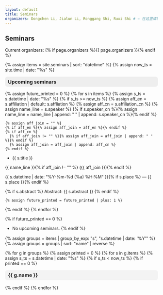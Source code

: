```yaml
---
layout: default
title: Seminars
organizers: Dongchen Li, Jialun Li, Ronggang Shi, Ruxi Shi # ← 在这里填写当前组织者；可随时修改
---
```


## Seminars

Current organizers: {% if page.organizers %}{{ page.organizers }}{% endif %}

{% assign items = site.seminars | sort: "datetime" %}
{% assign now_ts = site.time | date: "%s" %}

<!-- Upcoming：默认展开 -->
<details class="seminar-section" id="upcoming" open markdown="1">
  <summary>
    <h3 style="display:inline; margin:0;">Upcoming seminars</h3>
  </summary>

{% assign future_printed = 0 %}
{% for s in items %}
  {% assign s_ts = s.datetime | date: "%s" %}
  {% if s_ts >= now_ts %}
    {% assign aff_en = s.affiliation | default: s.affliation %}
    {% assign aff_cn = s.affiliation_cn %}
    {% assign name_line = s.speaker %}
    {% if s.speaker_cn %}{% assign name_line = name_line | append: " " | append: s.speaker_cn %}{% endif %}

    {% assign aff_join = "" %}
    {% if aff_en %}{% assign aff_join = aff_en %}{% endif %}
    {% if aff_cn %}
      {% if aff_join != "" %}{% assign aff_join = aff_join | append: " " %}{% endif %}
      {% assign aff_join = aff_join | append: aff_cn %}
    {% endif %}

* {{ s.title }}

{{ name_line }}{% if aff_join != "" %} ({{ aff_join }}){% endif %}

{{ s.datetime | date: "%Y-%m-%d (%a) %H:%M" }}{% if s.place %} — {{ s.place }}{% endif %}

{% if s.abstract %}
Abstract: {{ s.abstract }}
{% endif %}

    {% assign future_printed = future_printed | plus: 1 %}
  {% endif %}
{% endfor %}

{% if future_printed == 0 %}
* No upcoming seminars.
{% endif %}
</details>

{% assign groups = items | group_by_exp: "s", "s.datetime | date: '%Y'" %}
{% assign groups = groups | sort: "name" | reverse %}

{% for g in groups %}
  {% assign printed = 0 %}
  {% for s in g.items %}
    {% assign s_ts = s.datetime | date: "%s" %}
    {% if s_ts < now_ts %}
      {% if printed == 0 %}
<!-- 年份区块：默认折叠 -->
<details class="seminar-year" id="year-{{ g.name }}" markdown="1">
  <summary>
    <h3 style="display:inline; margin:0;">{{ g.name }}</h3>
  </summary>
      {% endif %}

    {% assign aff_en = s.affiliation | default: s.affliation %}
    {% assign aff_cn = s.affiliation_cn %}
    {% assign name_line = s.speaker %}
    {% if s.speaker_cn %}{% assign name_line = name_line | append: " " | append: s.speaker_cn %}{% endif %}

    {% assign aff_join = "" %}
    {% if aff_en %}{% assign aff_join = aff_en %}{% endif %}
    {% if aff_cn %}
      {% if aff_join != "" %}{% assign aff_join = aff_join | append: " " %}{% endif %}
      {% assign aff_join = aff_join | append: aff_cn %}
    {% endif %}

* {{ s.title }}

{{ name_line }}{% if aff_join != "" %} ({{ aff_join }}){% endif %}

{{ s.datetime | date: "%Y-%m-%d (%a) %H:%M" }}{% if s.place %} — {{ s.place }}{% endif %}

{% if s.abstract %}
Abstract: {{ s.abstract }}
{% endif %}

      {% assign printed = printed | plus: 1 %}
    {% endif %}
  {% endfor %}

  {% if printed > 0 %}
</details>
  {% endif %}
{% endfor %}

<style>
/* 可选的浅样式：不影响你原有 Markdown 渲染 */
.seminar-section, .seminar-year { margin: 0 0 1rem 0; }
.seminar-section > summary, .seminar-year > summary {
  cursor: pointer;
  list-style: none;
  padding: .4rem .6rem;
  border-radius: .5rem;
  background: rgba(0,0,0,.04);
}
.seminar-section[open] > summary, .seminar-year[open] > summary {
  background: rgba(0,0,0,.06);
}
.seminar-section > summary::-webkit-details-marker,
.seminar-year > summary::-webkit-details-marker { display: none; }
</style>

